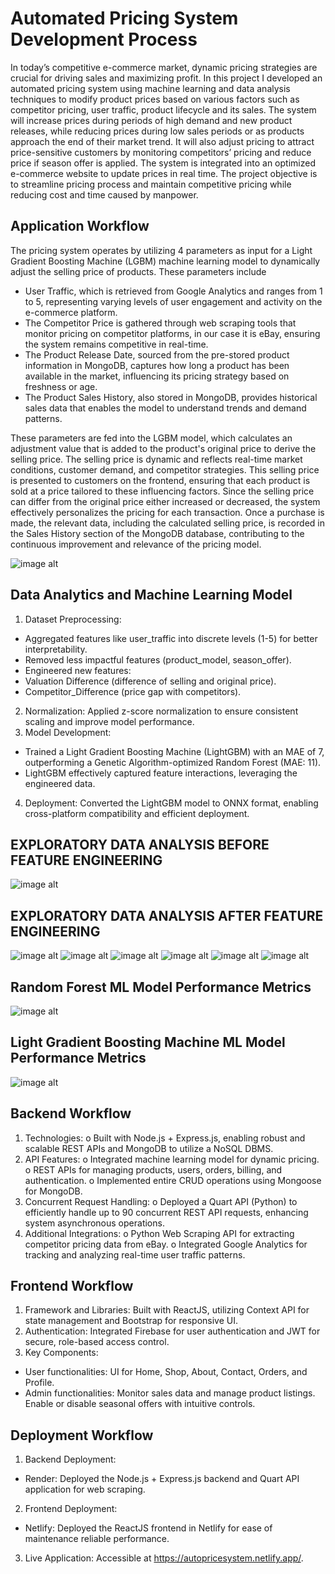# Automated Pricing System Development Process

In today’s competitive e-commerce market, dynamic pricing strategies are crucial for driving sales and maximizing profit. In this project I developed an automated pricing system using machine learning and data analysis techniques to modify product prices based on various factors such as competitor pricing, user traffic, product lifecycle and its sales. The system will increase prices during periods of high demand and new product releases, while reducing prices during low sales periods or as products approach the end of their market trend. It will also adjust pricing to attract price-sensitive customers by monitoring competitors’ pricing and reduce price if season offer is applied. The system is integrated into an optimized e-commerce website to update prices in real time. The project objective is to streamline pricing process and maintain competitive pricing while reducing cost and time caused by manpower.

## Application Workflow

The pricing system operates by utilizing 4 parameters as input for a Light Gradient Boosting Machine (LGBM) machine learning model to dynamically adjust the selling price of products. These parameters include 
- User Traffic, which is retrieved from Google Analytics and ranges from 1 to 5, representing varying levels of user engagement and activity on the e-commerce platform.
- The Competitor Price is gathered through web scraping tools that monitor pricing on competitor platforms, in our case it is eBay, ensuring the system remains competitive in real-time.
- The Product Release Date, sourced from the pre-stored product information in MongoDB, captures how long a product has been available in the market, influencing its pricing strategy based on freshness or age.
- The Product Sales History, also stored in MongoDB, provides historical sales data that enables the model to understand trends and demand patterns.
  
These parameters are fed into the LGBM model, which calculates an adjustment value that is added to the product's original price to derive the selling price. The selling price is dynamic and reflects real-time market conditions, customer demand, and competitor strategies. This selling price is presented to customers on the frontend, ensuring that each product is sold at a price tailored to these influencing factors. Since the selling price can differ from the original price either increased or decreased, the system effectively personalizes the pricing for each transaction. Once a purchase is made, the relevant data, including the calculated selling price, is recorded in the Sales History section of the MongoDB database, contributing to the continuous improvement and relevance of the pricing model.

![image alt](https://github.com/KowshikBalasubramanian/AutomatedPricingSystem/blob/7694bee3ee5a104a89adaff9f69d3791b9bfe557/Mind%20Maps.jpg)

## Data Analytics and Machine Learning Model

1.	Dataset Preprocessing:
-	Aggregated features like user_traffic into discrete levels (1-5) for better interpretability.
-	Removed less impactful features (product_model, season_offer).
-	Engineered new features:
-	Valuation Difference (difference of selling and original price).
-	Competitor_Difference (price gap with competitors).
2.	Normalization:
 Applied z-score normalization to ensure consistent scaling and improve model performance.
3.	Model Development:
-	Trained a Light Gradient Boosting Machine (LightGBM) with an MAE of 7, outperforming a Genetic Algorithm-optimized Random Forest (MAE: 11).
-	LightGBM effectively captured feature interactions, leveraging the engineered data.
4.	Deployment: Converted the LightGBM model to ONNX format, enabling cross-platform compatibility and efficient deployment.

## EXPLORATORY DATA ANALYSIS BEFORE FEATURE ENGINEERING
![image alt](https://github.com/KowshikBalasubramanian/AutomatedPricingSystem/blob/4a886f77573098ee932310403dc4feace6175d61/Picture2.png)

## EXPLORATORY DATA ANALYSIS AFTER FEATURE ENGINEERING
![image alt](https://github.com/KowshikBalasubramanian/AutomatedPricingSystem/blob/4a886f77573098ee932310403dc4feace6175d61/Picture3.png)
![image alt](https://github.com/KowshikBalasubramanian/AutomatedPricingSystem/blob/4a886f77573098ee932310403dc4feace6175d61/Picture4.png)
![image alt](https://github.com/KowshikBalasubramanian/AutomatedPricingSystem/blob/4a886f77573098ee932310403dc4feace6175d61/Picture5.png)
![image alt](https://github.com/KowshikBalasubramanian/AutomatedPricingSystem/blob/4a886f77573098ee932310403dc4feace6175d61/Picture6.png)
![image alt](https://github.com/KowshikBalasubramanian/AutomatedPricingSystem/blob/4a886f77573098ee932310403dc4feace6175d61/Picture7.png)
![image alt](https://github.com/KowshikBalasubramanian/AutomatedPricingSystem/blob/4a886f77573098ee932310403dc4feace6175d61/Picture8.png)

## Random Forest ML Model Performance Metrics
![image alt](https://github.com/KowshikBalasubramanian/AutomatedPricingSystem/blob/4a886f77573098ee932310403dc4feace6175d61/Picture9.png)

## Light Gradient Boosting Machine ML Model Performance Metrics
![image alt](https://github.com/KowshikBalasubramanian/AutomatedPricingSystem/blob/4a886f77573098ee932310403dc4feace6175d61/Picture10.png)

## Backend Workflow
1.	Technologies:
o	Built with Node.js + Express.js, enabling robust and scalable REST APIs and MongoDB to utilize a NoSQL DBMS.
2.	API Features:
o	Integrated machine learning model for dynamic pricing.
o	REST APIs for managing products, users, orders, billing, and authentication.
o	Implemented entire CRUD operations using Mongoose for MongoDB.
3.	Concurrent Request Handling:
o	Deployed a Quart API (Python) to efficiently handle up to 90 concurrent REST API requests, enhancing system asynchronous operations.
4.	Additional Integrations:
o	Python Web Scraping API for extracting competitor pricing data from eBay.
o	Integrated Google Analytics for tracking and analyzing real-time user traffic patterns.

## Frontend Workflow
1.	Framework and Libraries:	Built with ReactJS, utilizing Context API for state management and Bootstrap for responsive UI.
2.	Authentication: Integrated Firebase for user authentication and JWT for secure, role-based access control.
3.	Key Components:
- User functionalities: UI for Home, Shop, About, Contact, Orders, and Profile.
-	Admin functionalities: Monitor sales data and manage product listings. Enable or disable seasonal offers with intuitive controls.

## Deployment Workflow
1.	Backend Deployment:
-	Render: Deployed the Node.js + Express.js backend and Quart API application for web scraping.
2.	Frontend Deployment:
-	Netlify: Deployed the ReactJS frontend in Netlify for ease of maintenance reliable performance.
3.	Live Application:	Accessible at https://autopricesystem.netlify.app/.


